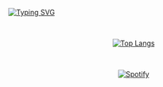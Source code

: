 [![Typing SVG](https://readme-typing-svg.demolab.com?font=Chango&pause=1000&color=ffefda&center=true&vCenter=true&width=510&lines=hi!+%E3%83%BE(%EF%BC%BE-%EF%BC%BE)%E3%83%8E)](https://github.com/rafaelsutiono)

&nbsp;<div align="center">
[![Top Langs](https://github-readme-stats.vercel.app/api/top-langs/?username=rafaelsutiono&exclude_repo=sptfy&langs_count=9&layout=compact&bg_color=315,1e140a,281b0d,332211&text_color=f7f7f7&title_color=f7f7f7&card_width=434)](https://github.com/rafaelsutiono/rafaelsutiono)
</div>

&nbsp;<div align="center">
  [![Spotify](https://sptfy-rafaelsutiono.vercel.app/api/spotify?border_color=ffffff)](https://open.spotify.com/user/21avwkvu5ymc66l243cvlgn2q)
</div>
